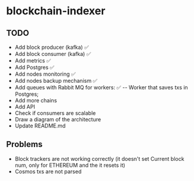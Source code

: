 # blockchain-indexer

## TODO

- Add block producer (kafka) ✅
- Add block consumer (kafka) ✅
- Add metrics ✅
- Add Postgres ✅
- Add nodes monitoring ✅
- Add nodes backup mechanism ✅
- Add queues with Rabbit MQ for workers: ✅
    -- Worker that saves txs in Postgres;
- Add more chains
- Add API
- Check if consumers are scalable
- Draw a diagram of the architecture
- Update README.md

## Problems

- Block trackers are not working correctly (it doesn't set Current block num, only for ETHEREUM and the it resets it)
- Cosmos txs are not parsed
